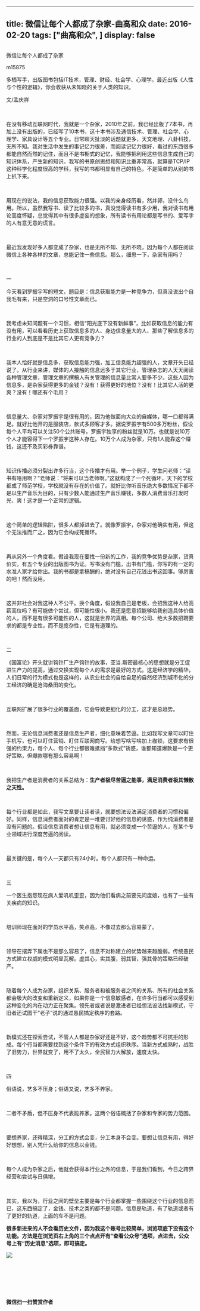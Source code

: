 
---
title:   微信让每个人都成了杂家-曲高和众
date: 2016-02-20
tags: ["曲高和众", ]
display: false
---


## 



微信让每个人都成了杂家




m15875




多栖写手，出版图书包括IT技术，管理、财经、社会学、心理学。最近出版《人性与个性的逻辑》，你会收获从未知晓的关于人类的知识。


文/孟庆祥

&nbsp;

在没有移动互联网时代，我就是一个杂家，2010年之前，我已经出版了7本书，再加上没有出版的，已经写了10本书，这十本书涉及通信技术、管理、社会学、心理学、家具设计等五个专业。日常聊天扯淡的话题就更多，天文地理、八卦科技，无所不知。我对生活中发生的事记忆力很差，而阅读记忆力很好，看过的东西很多都能自然而然的记住，而且不是书橱式的记忆，我能够把利用这些信息生成自己的知识体系，产生新的知识。我写的书原创思想和知识比重非常高，就算是TCP/IP这种科学化程度很高的学科，我写的书都明显有自己的特色，不是简单的从别的书上扒下来。

&nbsp;

用现在的说法，我的信息获取能力很强。以我的亲身经历看，然并卵，没什么鸟用。所以，虽然我写书、读了比较多的书，真没觉得读书有多少用，我对读书有用论高度怀疑，总觉得其中有很多虚妄的想象，所有读书有用论都是写书的、爱写字的人有意无意的谎言。

&nbsp;

最近我发现好多人都变成了杂家，也是无所不知、无所不晓，因为每个人都在阅读微信上各种各样的文章，总能记住一些信息。那么，细思一下，杂家有用吗？

&nbsp;

一

今天看到罗振宇写的短文，题目是：信息获取能力是一种竞争力，但真没说出个自我毛有来，只是空洞的口号性文章而已。

&nbsp;

我考虑未知问题有一个习惯，相信“阳光底下没有新鲜事”，比如获取信息的能力有没有用，可以看看历史上获取信息多的人、身边信息量大的人、那些了解信息多的行业的人到底是不是比其它人更有竞争力？

&nbsp;

我本人恰好就是信息多，获取信息能力强，加工信息能力超强的人，文章开头已经说了。从行业来讲，媒体的人接触的信息远多于其它行业，管理杂志的人天天阅读各种管理文章，管理文章的撰稿人有关管理的信息量比常人要多不少。这些人因为信息多，是杂家获得更多的金钱？没有！获得更好的地位？没有！比其它人活的更爽？没有！哪还有个毛用？

&nbsp;

信息量大、杂家对罗振宇是很有用的，因为他做面向大众的自媒体，哪一口都得满足。就好比他开的是服装店，款式多顾客才多。据说罗振宇有500多万粉丝，假设每个人平均可以关注50个公共账号，罗振宇独享的粉丝就是10万。也就是说10万个人才能容得下一个罗振宇这种人存在。10万个人成为杂家，只有1人能靠这个赚钱，这还不及买彩券靠谱。

&nbsp;

知识传播必须分裂出许多行当，这个传播才有用。举一个例子，学生问老师：“读书有啥用啊？”老师说：“将来可以当老师啊。”这就构成了一个死循环，天下的学校都成了师范学校，学校就没有存在的价值了。就好比你听音乐绝大多数情况下都不是以生产音乐为目的，只有少数人能通过生产音乐赚钱，多数人消费音乐打发时光、爽！这才是一个正常的逻辑。

&nbsp;

这个简单的逻辑陷阱，很多人都掉进去了。就像罗振宇，杂家对他确实有用，但这个无法推而广之，因为它会构成死循环。

&nbsp;

再从另外一个角度看。假设我现在要找一份新的工作，我的竞争优势是杂家，货真价实，有五个专业的出版图书为证。写书没有门槛，出书有门槛，你写的有一定的水准人家才给你出。我的书都是拿稿酬的，绝对没有自己花钱出书这回事。够厉害的吧！然而没用。

&nbsp;

这并非社会对我这种人不公平。换个角度，假设我自己是老板，会招我这种人给高薪高位吗？有可能做个尝试，但可能性很小。我还是愿意招能够给我创造具体价值的人，而不是有很多可能性的人，这就是世界的真相。每个公司、绝大多数招聘要求的都是专业性，而不是庞杂性，它是有道理的。

&nbsp;

二

《国富论》开头就讲钩针厂生产钩针的故事，亚当.斯密最核心的思想就是分工促进生产力的提高，通过交换实现每个人的需求是最好的方式。这是经济学的精华，人们日常的行为模式也是这样的，从农业社会的自给自足的自然经济到城市化的分工经济的确是沧海桑田的变化。

&nbsp;

互联网扩展了很多行业的覆盖面，它会导致更细化的分工，这才是总趋势。

&nbsp;

然而，无论信息消费者还是信息生产者，细化意味着苦逼。比如我写文章可以盯住手机写，也可以盯住营销、盯住互联网商写。给想写啥写啥加上枷锁，这要求有很强的约束力，每个人、每个行业都很难抵挡“多款式”诱惑，谁都知道爆款是一个更好策略，但爆款哪有那么容易啊！

&nbsp;

我把生产者是消费者的关系总结为：**生产者极尽苦逼之能事，满足消费者极其懒散之天性。**

&nbsp;

每个行业都是如此，我写文章要让读者读，就要想法设法满足消费者的习惯和偏好。同样，信息消费者面对的肯定是一堆要讨好他的信息的诱惑，作为纯消费者是没有问题的。假设信息消费者想让信息有用，就必须变成一个苦逼的人，在某个专业领域进行深度苦逼的阅读。

&nbsp;

最关键的是，每个人一天都只有24小时。每个人都只有一种命运。

&nbsp;

三

一个医生抱怨现在病人爱叽叽歪歪，因为他们看病之前要先问度娘，也有了一些有关疾病的知识。

&nbsp;

培训师现在面对的学员水平高，笑点高，不像过去那么容易蒙了。

&nbsp;

领导在摆弄下属也不是那么容易了，信息不对称建立的优势越来越脆弱。传统愚民方式建立权威的模式明显瓦解。虚其心，实其腹，弱其智，强其骨的策略已经破产。

&nbsp;

随着每个人成为杂家，组织关系、服务者和被服务者之间的关系、所有的社会关系都会极大的改变和重新定义，如果你是一个信息敏感者，在许多行当都可以感受到这种变化的内在动力正在聚集。领先者或者说是激进者已经想法设法找新模式，守旧者还试图干“老子”说的通过愚民搞定秩序的套路。

&nbsp;

新模式还在探索尝试，不管人人都是杂家好还是不好，这个趋势都不可抗拒的形成。每个行当都需要找到这个条件下的有效方式组织秩序。当新方式成熟时，战胜了旧势力，世界就变了，用不了太久，全民智力大解放，速度太快。

&nbsp;

四

俗语说，艺多不压身；俗语又说，艺多不养家。

&nbsp;

二者不矛盾，但不压身不代表能养家。这两个俗语概括了杂家和专家的势力范围。

&nbsp;

要想养家，还得精深，分工的方式会变，分工本身不会变。要想让信息有用，得好好想想，别人凭什么给你的信息以金钱。

&nbsp;

每个人成为杂家之后，他就会获得本行业之外的信息，于是我们看到，今日之跨界经营和尝试与日俱增。

&nbsp;

其实，我以为，行业之间的壁垒主要是每个行业都掌握一些围绕这个行业的信息而已，这东西搞定了，金钱、技术之类的都不是问题。信息是轨道，有了轨道或者有了更好的轨道，上面的车不是问题。



**很多新进来的人不会看历史文件，因为我这个账号比较简单，浏览项底下没有这个功能。方法是在浏览页右上角的三个点点开有“查看公众号”选项，点进去，公众号上有“历史消息”选项，即可搞定。**





<img data-s="300,640" data-type="jpeg" src="http://mmbiz.qpic.cn/mmbiz/fxGMiaL5Zj1j8078jfvDtJo7fUS24zfgmfc7nuCJAM6Cic1x9xDX4w4YX0uDaiarWT6uKXbBHsHVrkrzg1qo4ic27Q/0?wx_fmt=jpeg" data-ratio="1" data-w="430"/>

&nbsp;

&nbsp;

&nbsp;




**微信扫一扫赞赏作者**













